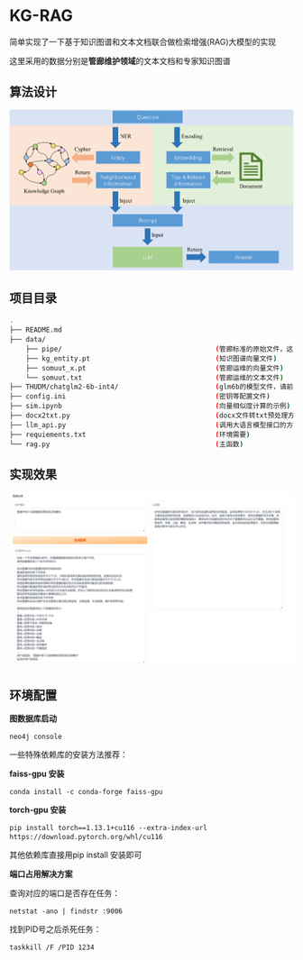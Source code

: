 # KG-RAG

简单实现了一下基于知识图谱和文本文档联合做检索增强(RAG)大模型的实现

这里采用的数据分别是**管廊维护领域**的文本文档和专家知识图谱

## 算法设计

![rag](./img/RAG.png)

## 项目目录

```bash
.
├── README.md
├── data/
	├── pipe/                                      (管廊标准的原始文件，这里不公开了)
    ├── kg_entity.pt                               (知识图谱向量文件)
    ├── somuut_x.pt                                (管廊运维的向量文件)
    └── somuut.txt                                 (管廊运维的文本文件)
├── THUDM/chatglm2-6b-int4/                        (glm6b的模型文件，请前往chatglm官方下载)
├── config.ini                                     (密钥等配置文件)
├── sim.ipynb                                      (向量相似度计算的示例)
├── docx2txt.py                                    (docx文件转txt预处理方法)
├── llm_api.py                                     (调用大语言模型接口的方法)
├── requiements.txt                                (环境需要)
└── rag.py                                         (主函数)
```

## 实现效果

![Gradio](./img/gradio.png)

## 环境配置 

**图数据库启动**

```shell
neo4j console
```

一些特殊依赖库的安装方法推荐：

**faiss-gpu 安装**

```shell
conda install -c conda-forge faiss-gpu
```

**torch-gpu 安装**

```shell
pip install torch==1.13.1+cu116 --extra-index-url https://download.pytorch.org/whl/cu116
```

其他依赖库直接用pip install 安装即可

**端口占用解决方案**

查询对应的端口是否存在任务：

```shell
netstat -ano | findstr :9006
```

找到PID号之后杀死任务：

```shell
taskkill /F /PID 1234
```